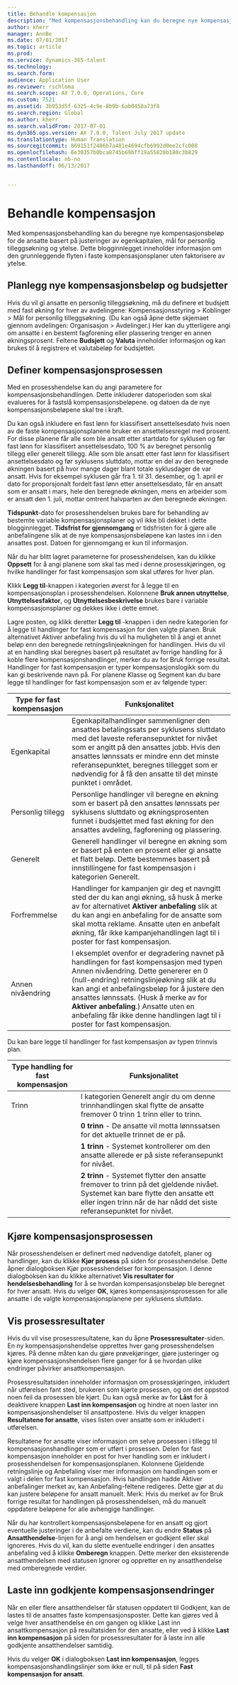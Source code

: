 ```yaml
---
title: Behandle kompensasjon
description: "Med kompensasjonsbehandling kan du beregne nye kompensasjonsbeløp for de ansatte basert på justeringer av egenkapitalen, mål for personlig tilleggsøkning og ytelse."
author: kherr
manager: AnnBe
ms.date: 07/01/2017
ms.topic: article
ms.prod: 
ms.service: dynamics-365-talent
ms.technology: 
ms.search.form: 
audience: Application User
ms.reviewer: rschloma
ms.search.scope: AX 7.0.0, Operations, Core
ms.custom: 7521
ms.assetid: 3b953d5f-6325-4c9e-8b9b-6ab0458a73f8
ms.search.region: Global
ms.author: kherr
ms.search.validFrom: 2017-07-01
ms.dyn365.ops.version: AX 7.0.0, Talent July 2017 update
ms.translationtype: Human Translation
ms.sourcegitcommit: 869151f2486b7a481e4694cfb6992d0ee2cfc008
ms.openlocfilehash: 6e30357b0bca8745b69bff19a55828b180c3b829
ms.contentlocale: nb-no
ms.lasthandoff: 06/13/2017


---
```


# <a name="process-compensation"></a>Behandle kompensasjon
Med kompensasjonsbehandling kan du beregne nye kompensasjonsbeløp for de ansatte basert på justeringer av egenkapitalen, mål for personlig tilleggsøkning og ytelse. Dette blogginnlegget inneholder informasjon om den grunnleggende flyten i faste kompensasjonsplaner uten faktorisere av ytelse.

## <a name="plan-the-new-compensation-amounts-and-budgets"></a>Planlegg nye kompensasjonsbeløp og budsjetter
Hvis du vil gi ansatte en personlig tilleggsøkning, må du definere et budsjett med fast økning for hver av avdelingene: Kompensasjonsstyring > Koblinger > Mål for personlig tilleggsøkning. (Du kan også åpne dette skjemaet gjennom avdelingen: Organisasjon > Avdelinger.) Her kan du ytterligere angi om ansatte i en bestemt fagforening eller plassering trenger en annen økningsprosent. Feltene **Budsjett** og **Valuta** inneholder informasjon og kan brukes til å registrere et valutabeløp for budsjettet.

## <a name="set-up-the-compensation-process"></a>Definer kompensasjonsprosessen
Med en prosesshendelse kan du angi parametere for kompensasjonsbehandlingen. Dette inkluderer datoperioden som skal evalueres for å fastslå kompensasjonsbeløpene.  og datoen da de nye kompensasjonsbeløpene skal tre i kraft.

Du kan også inkludere en fast lønn for klassifisert ansettelsesdato hvis noen av de faste kompensasjonsplanene bruker en ansettelsesregel med prosent. For disse planene får alle som ble ansatt etter startdato for syklusen og før fast lønn for klassifisert ansettelsesdato, 100 % av beregnet personlig tillegg eller generelt tillegg. Alle som ble ansatt etter fast lønn for klassifisert ansettelsesdato og før syklusens sluttdato, mottar en del av den beregnede økningen basert på hvor mange dager blant totale syklusdager de var ansatt. Hvis for eksempel syklusen går fra 1. til 31. desember, og 1. april er dato for proporsjonalt fordelt fast lønn etter ansettelsesdato, får en ansatt som er ansatt i mars, hele den beregnede økningen, mens en arbeider som er ansatt den 1. juli, mottar omtrent halvparten av den beregnede økningen.

**Tidspunkt**-dato for prosesshendelsen brukes bare for behandling av bestemte variable kompensasjonsplaner og vil ikke bli dekket i dette blogginnlegget. **Tidsfrist for gjennomgang** er tidsfristen for å gjøre alle anbefalingene slik at de nye kompensasjonsbeløpene kan lastes inn i den ansattes post. Datoen for gjennomgang er kun til informasjon.

Når du har blitt lagret parameterne for prosesshendelsen, kan du klikke **Oppsett** for å angi planene som skal tas med i denne prosesskjøringen, og hvilke handlinger for fast kompensasjon som skal utføres for hver plan.

Klikk **Legg til**-knappen i kategorien øverst for å legge til en kompensasjonsplan i prosesshendelsen. Kolonnene **Bruk annen utnyttelse**, **Utnyttelsesfaktor**, og **Utnyttelsesbeskrivelse** brukes bare i variable kompensasjonsplaner og dekkes ikke i dette emnet.

Lagre posten, og klikk deretter **Legg til** -knappen i den nedre kategorien for å legge til handlinger for fast kompensasjon for den valgte planen. Bruk alternativet Aktiver anbefaling hvis du vil ha muligheten til å angi et annet beløp enn den beregnede retningslinjeøkningen for handlingen. Hvis du vil at en handling skal beregnes basert på resultatet av forrige handling for å koble flere kompensasjonshandlinger, merker du av for Bruk forrige resultat. Handlinger for fast kompensasjon er typer kompensasjonslogikk som du kan gi beskrivende navn på. For planene Klasse og Segment kan du bare legge til handlinger for fast kompensasjon som er av følgende typer:

| Type for fast kompensasjon | Funksjonalitet                                                                                                                                                                                                                                                                                                                                                                                                    |
|-------------------------------|------------------------------------------------------------------------------------------------------------------------------------------------------------------------------------------------------------------------------------------------------------------------------------------------------------------------------------------------------------------------------------------------------------------|
| Egenkapital                        | Egenkapitalhandlinger sammenligner den ansattes betalingssats per syklusens sluttdato med det laveste referansepunktet for nivået som er angitt på den ansattes jobb. Hvis den ansattes lønnssats er mindre enn det minste referansepunktet, beregnes tillegget som er nødvendig for å få den ansatte til det minste punktet i området.                                                                                |
| Personlig tillegg                         | Personlige handlinger vil beregne en økning som er basert på den ansattes lønnssats per syklusens sluttdato og økningsprosenten funnet i budsjettet med fast økning for den ansattes avdeling, fagforening og plassering.                                                                                                                                                                                         |
| Generelt                       | Generell handlinger vil beregne en økning som er basert på enten en prosent eller gi ansatte et flatt beløp. Dette bestemmes basert på innstillingene for fast kompensasjon i kategorien Generelt.                                                                                                                                                                                                                        |
| Forfremmelse                     | Handlinger for kampanjen gir deg et navngitt sted der du kan angi økning, så husk å merke av for alternativet **Aktiver anbefaling** slik at du kan angi en anbefaling for de ansatte som skal motta reklame.  Ansatte uten en anbefalt økning, får ikke kampanjehandlingen lagt til i poster for fast kompensasjon.                                                                       |
| Annen nivåendring            | I eksemplet ovenfor er degradering navnet på handlingen for fast kompensasjon med typen Annen nivåendring. Dette genererer en 0 (null-endring) retningslinjeøkning slik at du kan angi et anbefalingsbeløp for å justere den ansattes lønnssats. (Husk å merke av for **Aktiver anbefaling**.) Ansatte uten en anbefaling får ikke denne handlingen lagt til i poster for fast kompensasjon. |

Du kan bare legge til handlinger for fast kompensasjon av typen trinnvis plan.

| Type handling for fast kompensasjon | Funksjonalitet                                                                                                                                                                                           |
|--------------------------------|---------------------------------------------------------------------------------------------------------------------------------------------------------------------------------------------------------|
| Trinn                           | I kategorien Generelt angir du om denne trinnhandlingen skal flytte de ansatte fremover 0 trinn 1 trinn eller to trinn.                                                                                  |
|                                | **0 trinn** - De ansatte vil motta lønnssatsen for det aktuelle trinnet de er på.                                                                                                                      |
|                                | **1 trinn** - Systemet kontrollerer om den ansatte allerede er på siste referansepunkt for nivået.                                                                                             |
|                                | **2 trinn** - Systemet flytter den ansatte fremover to trinn på det gjeldende nivået. Systemet kan bare flytte den ansatte ett eller ingen trinn når de har nådd det siste referansepunktet for nivået. |

## <a name="run-the-compensation-process"></a>Kjøre kompensasjonsprosessen
Når prosesshendelsen er definert med nødvendige datofelt, planer og handlinger, kan du klikke **Kjør prosess** på siden for prosesshendelse. Dette åpner dialogboksen Kjør prosesshendelser for kompensasjon. I denne dialogboksen kan du klikke alternativet **Vis resultater for hendelsesbehandling** for å se hvordan kompensasjonsbeløp ble beregnet for hver ansatt. Hvis du velger **OK**, kjøres kompensasjonsprosessen for alle ansatte i de valgte kompensasjonsplanene per syklusens sluttdato.

## <a name="view-the-process-results"></a>Vis prosessresultater
Hvis du vil vise prosessresultatene, kan du åpne **Prosessresultater**-siden. En ny kompensasjonshendelse opprettes hver gang prosesshendelsen kjøres. På denne måten kan du gjøre prøvekjøringer, gjøre justeringer og kjøre kompensasjonshendelsen flere ganger for å se hvordan ulike endringer påvirker ansattkompensasjon.

Prosessresultatsiden inneholder informasjon om prosesskjøringen, inkludert når utførelsen fant sted, brukeren som kjørte prosessen, og om det oppstod noen feil da prosessen ble kjørt. Du kan også merke av for **Låst** for å deaktivere knappen **Last inn kompensasjon** og hindre at noen laster inn kompensasjonshendelser til ansattpostene. Hvis du velger knappen **Resultatene for ansatte**, vises listen over ansatte som er inkludert i utførelsen.

Resultatene for ansatte viser informasjon om selve prosessen i tillegg til kompensasjonshandlinger som er utført i prosessen. Delen for fast kompensasjon inneholder en post for hver handling som er inkludert i prosesshendelsen for kompensasjonsplanen. Kolonnene Gjeldende retningslinje og Anbefaling viser mer informasjon om handlingen som er valgt i delen for fast kompensasjon. Hvis handlingen hadde Aktiver anbefalinger merket av, kan Anbefaling-feltene redigeres. Dette gjør at du kan justere beløpene for ansatt manuelt. Merk: Hvis du merket av for Bruk forrige resultat for handlingen på prosesshendelsen, må du manuelt oppdatere beløpene for alle avhengige handlinger.

Når du har kontrollert kompensasjonsbeløpene for en ansatt og gjort eventuelle justeringer i de anbefalte verdiene, kan du endre **Status** på **Ansatthendelse**-linjen for å angi om hendelsen er godkjent eller skal ignoreres. Hvis du vil, kan du slette eventuelle endringer i den ansattes anbefaling ved å klikke **Omberegn** knappen. Dette merker den eksisterende ansatthendelsen med statusen Ignorer og oppretter en ny ansatthendelse med omberegnede verdier.

## <a name="loading-approved-compensation-changes"></a>Laste inn godkjente kompensasjonsendringer
Når en eller flere ansatthendelser får statusen oppdatert til Godkjent, kan de lastes til de ansattes faste kompensasjonsposter. Dette kan gjøres ved å velge hver ansatthendelse én om gangen og klikke Last inn ansattkompensasjon på resultatsiden for den ansatte, eller ved å klikke **Last inn kompensasjon** på siden for prosessresultater for å laste inn alle godkjente ansatthendelser samtidig.

Hvis du velger **OK** i dialogboksen **Last inn kompensasjon**, legges kompensasjonshandlingslinjer som ikke er null, til på siden **Fast kompensasjon for ansatt**.

